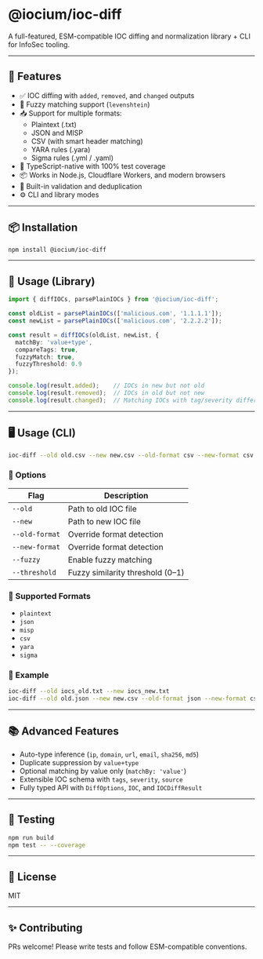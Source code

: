 # @iocium/ioc-diff

A full-featured, ESM-compatible IOC diffing and normalization library + CLI for InfoSec tooling.

---

## 🚀 Features

- ✅ IOC diffing with `added`, `removed`, and `changed` outputs
- 🧠 Fuzzy matching support (`levenshtein`)
- 📥 Support for multiple formats:
  - Plaintext (.txt)
  - JSON and MISP
  - CSV (with smart header matching)
  - YARA rules (.yara)
  - Sigma rules (.yml / .yaml)
- 🧪 TypeScript-native with 100% test coverage
- 📦 Works in Node.js, Cloudflare Workers, and modern browsers
- 🧼 Built-in validation and deduplication
- ⚙️ CLI and library modes

---

## 📦 Installation

```bash
npm install @iocium/ioc-diff
````

---

## 🧰 Usage (Library)

```ts
import { diffIOCs, parsePlainIOCs } from '@iocium/ioc-diff';

const oldList = parsePlainIOCs(['malicious.com', '1.1.1.1']);
const newList = parsePlainIOCs(['malicious.com', '2.2.2.2']);

const result = diffIOCs(oldList, newList, {
  matchBy: 'value+type',
  compareTags: true,
  fuzzyMatch: true,
  fuzzyThreshold: 0.9
});

console.log(result.added);    // IOCs in new but not old
console.log(result.removed);  // IOCs in old but not new
console.log(result.changed);  // Matching IOCs with tag/severity differences
```

---

## 🖥️ Usage (CLI)

```bash
ioc-diff --old old.csv --new new.csv --old-format csv --new-format csv
```

### 🔧 Options

| Flag           | Description                      |
| -------------- | -------------------------------- |
| `--old`        | Path to old IOC file             |
| `--new`        | Path to new IOC file             |
| `--old-format` | Override format detection        |
| `--new-format` | Override format detection        |
| `--fuzzy`      | Enable fuzzy matching            |
| `--threshold`  | Fuzzy similarity threshold (0–1) |

### 📁 Supported Formats

* `plaintext`
* `json`
* `misp`
* `csv`
* `yara`
* `sigma`

### 🧪 Example

```bash
ioc-diff --old iocs_old.txt --new iocs_new.txt
ioc-diff --old old.json --new new.csv --old-format json --new-format csv
```

---

## 📚 Advanced Features

* Auto-type inference (`ip`, `domain`, `url`, `email`, `sha256`, `md5`)
* Duplicate suppression by `value+type`
* Optional matching by value only (`matchBy: 'value'`)
* Extensible IOC schema with `tags`, `severity`, `source`
* Fully typed API with `DiffOptions`, `IOC`, and `IOCDiffResult`

---

## 🧪 Testing

```bash
npm run build
npm test -- --coverage
```

---

## 📄 License

MIT

---

## ✨ Contributing

PRs welcome! Please write tests and follow ESM-compatible conventions.